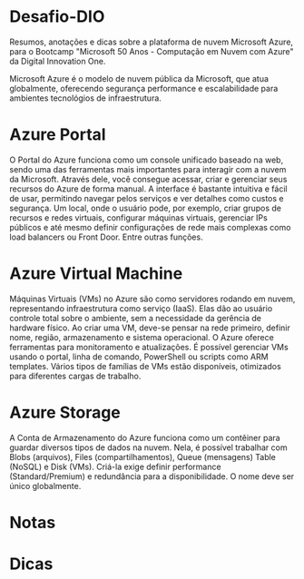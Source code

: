 # Desafio-DIO
Resumos, anotações e dicas sobre a plataforma de nuvem Microsoft Azure, para o Bootcamp "Microsoft 50 Anos - Computação em Nuvem com Azure" da Digital Innovation One.

Microsoft Azure é o modelo de nuvem pública da Microsoft, que atua globalmente, oferecendo segurança performance e escalabilidade para ambientes tecnológios de infraestrutura.

# Azure Portal
O Portal do Azure funciona como um console unificado baseado na web, sendo uma das ferramentas mais importantes para interagir com a nuvem da Microsoft. Através dele, você consegue acessar, criar e gerenciar seus recursos do Azure de forma manual. A interface é bastante intuitiva e fácil de usar, permitindo navegar pelos serviços e ver detalhes como custos e segurança.
Um local, onde o usuário pode, por exemplo, criar grupos de recursos e redes virtuais, configurar máquinas virtuais, gerenciar IPs públicos e até mesmo definir configurações de rede mais complexas como load balancers ou Front Door. Entre outras funções.

# Azure Virtual Machine
Máquinas Virtuais (VMs) no Azure são como servidores rodando em nuvem, representando infraestrutura como serviço (IaaS). Elas dão ao usuário controle total sobre o ambiente, sem a necessidade da gerência de hardware físico. Ao criar uma VM, deve-se pensar na rede primeiro, definir nome, região, armazenamento e sistema operacional. O Azure oferece ferramentas para monitoramento e atualizações. É possível gerenciar VMs usando o portal, linha de comando, PowerShell ou scripts como ARM templates. Vários tipos de famílias de VMs estão disponíveis, otimizados para diferentes cargas de trabalho.

# Azure Storage
A Conta de Armazenamento do Azure funciona como um contêiner para guardar diversos tipos de dados na nuvem. Nela, é possível trabalhar com Blobs (arquivos), Files (compartilhamentos), Queue (mensagens) Table (NoSQL) e Disk (VMs). Criá-la exige definir performance (Standard/Premium) e redundância para a disponibilidade. O nome deve ser único globalmente.

# Notas

# Dicas
